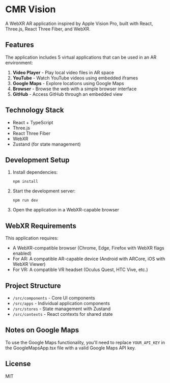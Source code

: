 # CMR Vision

A WebXR AR application inspired by Apple Vision Pro, built with React, Three.js, React Three Fiber, and WebXR.

## Features

The application includes 5 virtual applications that can be used in an AR environment:

1. **Video Player** - Play local video files in AR space
2. **YouTube** - Watch YouTube videos using embedded iframes
3. **Google Maps** - Explore locations using Google Maps
4. **Browser** - Browse the web with a simple browser interface
5. **GitHub** - Access GitHub through an embedded view

## Technology Stack

- React + TypeScript
- Three.js
- React Three Fiber
- WebXR
- Zustand (for state management)

## Development Setup

1. Install dependencies:
   ```
   npm install
   ```

2. Start the development server:
   ```
   npm run dev
   ```

3. Open the application in a WebXR-capable browser

## WebXR Requirements

This application requires:
- A WebXR-compatible browser (Chrome, Edge, Firefox with WebXR flags enabled)
- For AR: A compatible AR-capable device (Android with ARCore, iOS with WebXR Viewer)
- For VR: A compatible VR headset (Oculus Quest, HTC Vive, etc.)

## Project Structure

- `/src/components` - Core UI components
- `/src/apps` - Individual application components
- `/src/stores` - State management with Zustand
- `/src/contexts` - React contexts for shared state

## Notes on Google Maps

To use the Google Maps functionality, you'll need to replace `YOUR_API_KEY` in the GoogleMapsApp.tsx file with a valid Google Maps API key.

## License

MIT